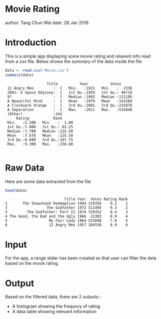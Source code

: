 <style>
.reveal pre code { 
  font-size: 20px;
}
</style>

Movie Rating
========================================================
author: Tang Chun Wei
date: 28 Jan 2016

Introduction
========================================================
This is a simple app displaying some movie rating and relavent info read from a csv file.
Below shows the summary of the data inside the file

```r
data <- read.csv('Movie.csv')
summary(data)
```

```
                   Title          Year          Votes       
 12 Angry Men         :  1   Min.   :1921   Min.   :  2338  
 2001: A Space Odyssey:  1   1st Qu.:1959   1st Qu.: 40719  
 8?                   :  1   Median :1983   Median :111195  
 A Beautiful Mind     :  1   Mean   :1979   Mean   :143269  
 A Clockwork Orange   :  1   3rd Qu.:2001   3rd Qu.:215876  
 A Separation         :  1   Max.   :2011   Max.   :533848  
 (Other)              :244                                  
     Rating           Rank       
 Min.   :5.200   Min.   :  1.00  
 1st Qu.:7.000   1st Qu.: 63.25  
 Median :7.700   Median :125.50  
 Mean   :7.678   Mean   :125.50  
 3rd Qu.:8.600   3rd Qu.:187.75  
 Max.   :9.300   Max.   :250.00  
                                 
```

Raw Data
========================================================
Here are some data extracted from the file

```r
head(data)
```

```
                           Title Year  Votes Rating Rank
1       The Shawshank Redemption 1994 319356    9.2    1
2                  The Godfather 1972 511495    9.3    2
3         The Godfather: Part II 1974 319352    8.4    3
4 The Good, the Bad and the Ugly 1966  21303    8.9    4
5                   My Fair Lady 1964 533848    7.8    5
6                   12 Angry Men 1957 164558    8.9    6
```

Input
========================================================
For the app, a range slider has been created so that user can filter the data based on the movie rating.

Output
========================================================
Based on the filtered data, there are 2 outputs:-
- A histogram showing the frequncy of rating
- A data table showing relevant information
